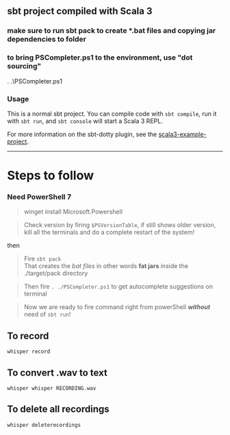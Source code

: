## sbt project compiled with Scala 3


### make sure to run sbt pack to create *.bat files and copying jar dependencies to folder
### to bring PSCompleter.ps1 to the environment, use "dot sourcing"
. .\PSCompleter.ps1
### Usage

This is a normal sbt project. You can compile code with `sbt compile`, run it with `sbt run`, and `sbt console` will start a Scala 3 REPL.

For more information on the sbt-dotty plugin, see the
[scala3-example-project](https://github.com/scala/scala3-example-project/blob/main/README.md).

---

# Steps to follow

### Need PowerShell 7
> winget install Microsoft.Powershell  

> Check version by  firing `$PSVersionTable`, if still shows older version, kill all the terminals and do a complete restart of the system!

then  
> Fire `sbt pack`  
That creates the *bat files* in other words **fat jars** inside the ./target/pack directory

> Then fire `. ./PSCompleter.ps1` to get autocomplete suggestions on terminal

> Now we are ready to fire command right from powerShell ***without*** need of `sbt run`!

## To record
`whisper record`

## To convert .wav to text
`whisper whisper RECORDING.wav`

## To delete all recordings
`whisper deleterecordings`